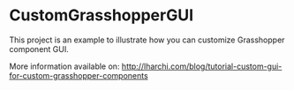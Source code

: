# CustomGrasshopperGUI

This project is an example to illustrate how you can customize Grasshopper component GUI.

More information available on: http://lharchi.com/blog/tutorial-custom-gui-for-custom-grasshopper-components
